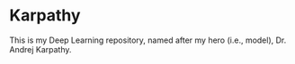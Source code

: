 # Karpathy
This is my Deep Learning repository, named after my hero (i.e., model), Dr. Andrej Karpathy.
